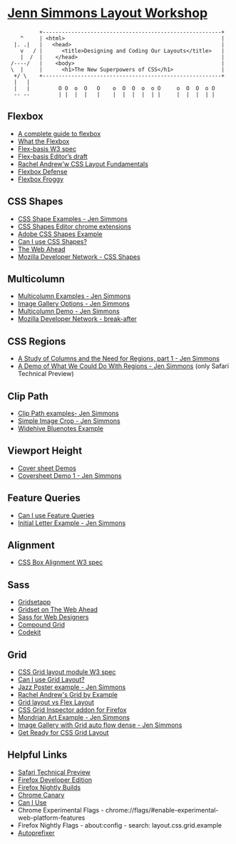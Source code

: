 # [Jenn Simmons Layout Workshop](http://labs.jensimmons.com/workshop)

```
          +--------------------------------------------------------+
    ^     | <html>                                                 |
  |. .|   |   <head>                                               |
    v   / |      <title>Designing and Coding Our Layouts</title>   |
    |  /  |    </head>                                             |
 /----/   |    <body>                                              |
 \  |     |      <h1>The New Superpowers of CSS</h1>               |
  +/ \    +--------------------------------------------------------+
  |   |         
  |   |         O O  o  O   O    o  O  O  o  o O     o  O  O  o O 
  -- --         | |  |  |   |    |  |  |  |  | |     |  |  |  | |
```

## Flexbox

- [A complete guide to flexbox](https://css-tricks.com/snippets/css/a-guide-to-flexbox/)
- [What the Flexbox](http://flexbox.io)
- [Flex-basis W3 spec](http://www.w3.org/TR/css-flexbox-1/#flex-basis-property)
- [Flex-basis Editor’s draft](http://drafts.csswg.org/css-flexbox)
- [Rachel Andrew’w CSS Layout Fundamentals](https://thecssworkshop.com/courses)
- [Flexbox Defense](http://flexboxdefense.com)
- [Flexbox Froggy](http://flexboxfroggy.com)

## CSS Shapes

- [CSS Shape Examples - Jen Simmons](http://labs.jensimmons.com/#shapes)
- [CSS Shapes Editor chrome extensions](https://chrome.google.com/webstore/detail/css-shapes-editor/nenndldnbcncjmeacmnondmkkfedmgmp?hl=en-US)
- [Adobe CSS Shapes Example](http://codepen.io/adobe/pen/KfzId)
- [Can I use CSS Shapes?](http://caniuse.com/#search=CSS%20shapes)
- [The Web Ahead](thewebahead.net/guest/john-allsopp)
- [Mozilla Developer Network - CSS Shapes](https://developer.mozilla.org/en-US/docs/Web/CSS/CSS_Shapes)

## Multicolumn

- [Multicolumn Examples - Jen Simmons](http://labs.jensimmons.com/#multicolumn)
- [Image Gallery Options - Jen Simmons](http://labs.jensimmons.com/examples/image-gallery-multicolumn.html)
- [Multicolumn Demo - Jen Simmons](http://labs.jensimmons.com/examples/multicolumn-3.html)
- [Mozilla Developer Network - break-after](https://developer.mozilla.org/en-US/docs/Web/CSS/break-after)

## CSS Regions

- [A Study of Columns and the Need for Regions, part 1 - Jen Simmons](http://labs.jensimmons.com/#regions1)
- [A Demo of What We Could Do With Regions - Jen Simmons](http://labs.jensimmons.com/examples/regions-1i.html) (only Safari Technical Preview)

## Clip Path

- [Clip Path examples- Jen Simmons](http://labs.jensimmons.com/#clippath)
- [Simple Image Crop - Jen Simmons](http://labs.jensimmons.com/examples/clip-path.html)
- [Widehive Bluenotes Example](http://Widehive.com/artists)

## Viewport Height

- [Cover sheet Demos](http://labs.jensimmons.com/#coversheet)
- [Coversheet Demo 1 - Jen Simmons](http://labs.jensimmons.com/examples/coversheet-1.html)

## Feature Queries

- [Can I use Feature Queries](http://caniuse.com/#feat=css-featurequeries)
- [Initial Letter Example - Jen Simmons](http://labs.jensimmons.com/examples/initial-letter.html)

## Alignment

- [CSS Box Alignment W3 spec](http://drafts.csswg.org/css-align)

## Sass

- [Gridsetapp](http://gridsetapp.com)
- [Gridset on The Web Ahead](http://thewebahead.net/?gridset=show)
- [Sass for Web Designers](https://abookapart.com/products/sass-for-web-designers)
- [Compound Grid](http://gridsetapp.com/specs/gerstner)
- [Codekit](http://www.codekit.io)

## Grid

- [CSS Grid layout module W3 spec](https://drafts.csswg.org/css-grid/)
- [Can I use Grid Layout?](http://caniuse.com/#search=CSS%20grid)
- [Jazz Poster example - Jen Simmons](http://labs.jensimmons.com/examples/grid-content-1.html)
- [Rachel Andrew's Grid by Example](http://gridbyexample.com/)
- [Grid layout vs Flex Layout](https://drafts.csswg.org/css-grid/#intro)
- [CSS Grid Inspector addon for Firefox](https://addons.mozilla.org/en-US/firefox/addon/css-grid-inspector/?src=category)
- [Mondrian Art Example - Jen Simmons](http://labs.jensimmons.com/examples/mondrian-1.html)
- [Image Gallery with Grid auto flow dense - Jen Simmons](http://labs.jensimmons.com/examples/image-gallery-grid-1.html)
- [Get Ready for CSS Grid Layout](https://abookapart.com/products/get-ready-for-css-grid-layout)

## Helpful Links

- [Safari Technical Preview](https://developer.apple.com/safari/technology-preview/)
- [Firefox Developer Edition](https://www.mozilla.org/en-US/firefox/developer/)
- [Firefox Nightly Builds](https://nightly.mozilla.org/)
- [Chrome Canary](https://www.google.com/chrome/browser/canary.html)
- [Can I Use](http://caniuse.com)
- Chrome Experimental Flags - chrome://flags/#enable-experimental-web-platform-features
- Firefox Nightly Flags - about:config - search: layout.css.grid.example
- [Autoprefixer](https://github.com/postcss/autoprefixer)

 

